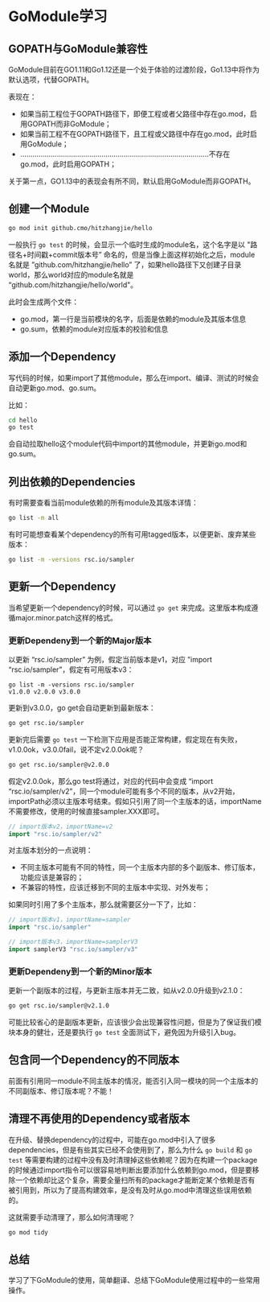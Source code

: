 # GoModule学习

## GOPATH与GoModule兼容性

GoModule目前在GO1.11和Go1.12还是一个处于体验的过渡阶段，Go1.13中将作为默认选项，代替GOPATH。

表现在：

- 如果当前工程位于GOPATH路径下，即便工程或者父路径中存在go.mod，启用GOPATH而非GoModule；
- 如果当前工程不在GOPATH路径下，且工程或父路径中存在go.mod，此时启用GoModule；
- .............................................................................................不存在go.mod，此时启用GOPATH；

关于第一点，GO1.13中的表现会有所不同，默认启用GoModule而非GOPATH。

## 创建一个Module

```bash
go mod init github.cmo/hitzhangjie/hello
```

一般执行 `go test` 的时候，会显示一个临时生成的module名，这个名字是以 "路径名+时间戳+commit版本号” 命名的，但是当像上面这样初始化之后，module名就是 ”github.com/hitzhangjie/hello” 了，如果hello路径下又创建子目录world，那么world对应的module名就是 “github.com/hitzhangjie/hello/world"。

此时会生成两个文件：

- go.mod，第一行是当前模块的名字，后面是依赖的module及其版本信息
- go.sum，依赖的module对应版本的校验和信息

## 添加一个Dependency

写代码的时候，如果import了其他module，那么在import、编译、测试的时候会自动更新go.mod、go.sum。

比如：

```bash
cd hello
go test
```

会自动拉取hello这个module代码中import的其他module，并更新go.mod和go.sum。

## 列出依赖的Dependencies

有时需要查看当前module依赖的所有module及其版本详情：

```bash
go list -m all
```

有时可能想查看某个dependency的所有可用tagged版本，以便更新、废弃某些版本：

```bash
go list -m -versions rsc.io/sampler
```

## 更新一个Dependency

当希望更新一个dependency的时候，可以通过 `go get` 来完成。这里版本构成遵循major.minor.patch这样的格式。

### 更新Dependeny到一个新的Major版本

以更新 “rsc.io/sampler” 为例，假定当前版本是v1，对应 ”import “rsc.io/sampler”，假定有可用版本v3：

```
go list -m -versions rsc.io/sampler
v1.0.0 v2.0.0 v3.0.0
```

更新到v3.0.0，go get会自动更新到最新版本：

```bash
go get rsc.io/sampler
```

更新完后需要 `go test` 一下检测下应用是否能正常构建，假定现在有失败，v1.0.0ok，v3.0.0fail，说不定v2.0.0ok呢？

```bash
go get rsc.io/sampler@v2.0.0
```

假定v2.0.0ok，那么go test将通过，对应的代码中会变成 “import “rsc.io/sampler/v2”，同一个module可能有多个不同的版本，从v2开始，importPath必须以主版本号结束。假如只引用了同一个主版本的话，importName不需要修改，使用的时候直接sampler.XXX即可。

```go
// import版本v2，importName=v2
import "rsc.io/sampler/v2"
```

对主版本划分的一点说明：

- 不同主版本可能有不同的特性，同一个主版本内部的多个副版本、修订版本，功能应该是兼容的；
- 不兼容的特性，应该迁移到不同的主版本中实现、对外发布；

如果同时引用了多个主版本，那么就需要区分一下了，比如：

```go
// import版本v1，importName=sampler
import "rsc.io/sampler"

// import版本v3，importName=samplerV3
import samplerV3 "rsc.io/sampler/v3"
```

### 更新Dependeny到一个新的Minor版本

更新一个副版本的过程，与更新主版本并无二致，如从v2.0.0升级到v2.1.0：

```bash
go get rsc.io/sampler@v2.1.0
```

可能比较省心的是副版本更新，应该很少会出现兼容性问题，但是为了保证我们模块本身的健壮，还是要执行 `go test` 全面测试下，避免因为升级引入bug。

## 包含同一个Dependency的不同版本

前面有引用同一module不同主版本的情况，能否引入同一模块的同一个主版本的不同副版本、修订版本呢？不能！

## 清理不再使用的Dependency或者版本

在升级、替换dependency的过程中，可能在go.mod中引入了很多dependencies，但是有些其实已经不会使用到了，那么为什么 `go build` 和 `go test` 等需要构建的过程中没有及时清理掉这些依赖呢？因为在构建一个package的时候通过import指令可以很容易地判断出要添加什么依赖到go.mod，但是要移除一个依赖却比这个复杂，需要全量扫所有的package才能断定某个依赖是否有被引用到，所以为了提高构建效率，是没有及时从go.mod中清理这些误用依赖的。

这就需要手动清理了，那么如何清理呢？

```bash
go mod tidy
```

## 总结

学习了下GoModule的使用，简单翻译、总结下GoModule使用过程中的一些常用操作。